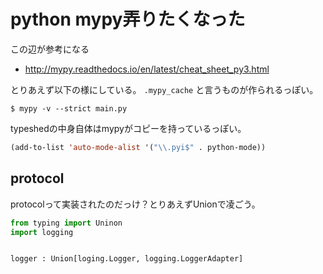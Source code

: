# python mypy弄りたくなった

この辺が参考になる

- http://mypy.readthedocs.io/en/latest/cheat_sheet_py3.html

とりあえず以下の様にしている。 `.mypy_cache` と言うものが作られるっぽい。

```console
$ mypy -v --strict main.py
```

typeshedの中身自体はmypyがコピーを持っているっぽい。

```lisp
(add-to-list 'auto-mode-alist '("\\.pyi$" . python-mode))
```

## protocol

protocolって実装されたのだっけ？とりあえずUnionで凌ごう。

```python
from typing import Uninon
import logging


logger : Union[loging.Logger, logging.LoggerAdapter]
```



